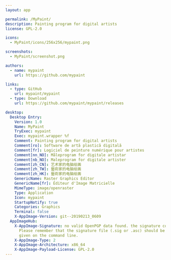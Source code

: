 ```yaml
---
layout: app

permalink: /MyPaint/
description: Painting program for digital artists
license: GPL-2.0

icons:
  - MyPaint/icons/256x256/mypaint.png

screenshots:
  - MyPaint/screenshot.png

authors:
  - name: mypaint
    url: https://github.com/mypaint

links:
  - type: GitHub
    url: mypaint/mypaint
  - type: Download
    url: https://github.com/mypaint/mypaint/releases

desktop:
  Desktop Entry:
    Version: 1.0
    Name: MyPaint
    TryExec: mypaint
    Exec: mypaint.wrapper %f
    Comment: Painting program for digital artists
    Comment[ro]: Software de artă plastică digitală
    Comment[fr]: Logiciel de peinture numérique pour artistes
    Comment[nn_NO]: Måleprogram for digitale artistar
    Comment[nb_NO]: Maleprogram for digitale artister
    Comment[zh_CN]: 艺术家的电脑绘画
    Comment[zh_TW]: 藝術家的电脑绘画
    Comment[zh_HK]: 藝術家的电脑绘画
    GenericName: Raster Graphics Editor
    GenericName[fr]: Éditeur d'Image Matricielle
    MimeType: image/openraster
    Type: Application
    Icon: mypaint
    StartupNotify: true
    Categories: Graphics
    Terminal: false
    X-AppImage-Version: git--20190213_0609
  AppImageHub:
    X-AppImage-Signature: no valid OpenPGP data found. the signature could not be verified.
      Please remember that the signature file (.sig or .asc) should be the first file
      given on the command line.
    X-AppImage-Type: 2
    X-AppImage-Architecture: x86_64
    X-AppImage-Payload-License: GPL-2.0
---
```

